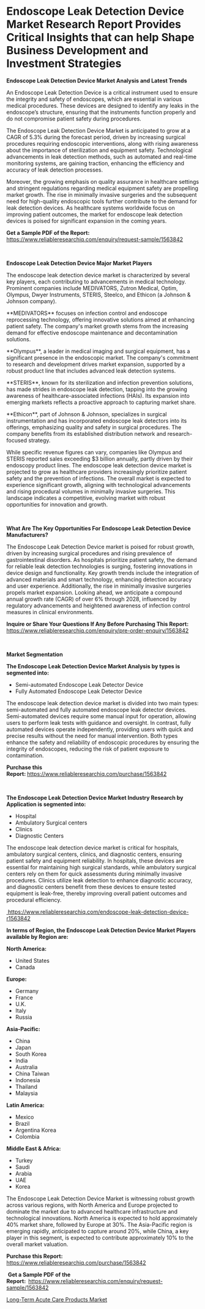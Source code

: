 <p><h1>Endoscope Leak Detection Device Market Research Report Provides Critical Insights that can help Shape Business Development and Investment Strategies</h1></p><p><strong>Endoscope Leak Detection Device Market Analysis and Latest Trends</strong></p>
<p><p>An Endoscope Leak Detection Device is a critical instrument used to ensure the integrity and safety of endoscopes, which are essential in various medical procedures. These devices are designed to identify any leaks in the endoscope’s structure, ensuring that the instruments function properly and do not compromise patient safety during procedures.</p><p>The Endoscope Leak Detection Device Market is anticipated to grow at a CAGR of 5.3% during the forecast period, driven by increasing surgical procedures requiring endoscopic interventions, along with rising awareness about the importance of sterilization and equipment safety. Technological advancements in leak detection methods, such as automated and real-time monitoring systems, are gaining traction, enhancing the efficiency and accuracy of leak detection processes.</p><p>Moreover, the growing emphasis on quality assurance in healthcare settings and stringent regulations regarding medical equipment safety are propelling market growth. The rise in minimally invasive surgeries and the subsequent need for high-quality endoscopic tools further contribute to the demand for leak detection devices. As healthcare systems worldwide focus on improving patient outcomes, the market for endoscope leak detection devices is poised for significant expansion in the coming years.</p></p>
<p><strong>Get a Sample PDF of the Report:&nbsp;</strong> <a href="https://www.reliableresearchiq.com/enquiry/request-sample/1563842?utm_campaign=2802&utm_medium=2&utm_source=Github&utm_content=ia&utm_term=04032025&utm_id=endoscope-leak-detection-device">https://www.reliableresearchiq.com/enquiry/request-sample/1563842</a></p>
<p>&nbsp;</p>
<p><strong>Endoscope Leak Detection Device Major Market Players</strong></p>
<p><p>The endoscope leak detection device market is characterized by several key players, each contributing to advancements in medical technology. Prominent companies include MEDIVATORS, Zutron Medical, Optim, Olympus, Dwyer Instruments, STERIS, Steelco, and Ethicon (a Johnson & Johnson company). </p><p>**MEDIVATORS** focuses on infection control and endoscope reprocessing technology, offering innovative solutions aimed at enhancing patient safety. The company's market growth stems from the increasing demand for effective endoscope maintenance and decontamination solutions.</p><p>**Olympus**, a leader in medical imaging and surgical equipment, has a significant presence in the endoscopic market. The company's commitment to research and development drives market expansion, supported by a robust product line that includes advanced leak detection systems.</p><p>**STERIS**, known for its sterilization and infection prevention solutions, has made strides in endoscope leak detection, tapping into the growing awareness of healthcare-associated infections (HAIs). Its expansion into emerging markets reflects a proactive approach to capturing market share.</p><p>**Ethicon**, part of Johnson & Johnson, specializes in surgical instrumentation and has incorporated endoscope leak detectors into its offerings, emphasizing quality and safety in surgical procedures. The company benefits from its established distribution network and research-focused strategy.</p><p>While specific revenue figures can vary, companies like Olympus and STERIS reported sales exceeding $3 billion annually, partly driven by their endoscopy product lines. The endoscope leak detection device market is projected to grow as healthcare providers increasingly prioritize patient safety and the prevention of infections. The overall market is expected to experience significant growth, aligning with technological advancements and rising procedural volumes in minimally invasive surgeries. This landscape indicates a competitive, evolving market with robust opportunities for innovation and growth.</p></p>
<p>&nbsp;</p>
<p><strong>What Are The Key Opportunities For Endoscope Leak Detection Device Manufacturers?</strong></p>
<p><p>The Endoscope Leak Detection Device market is poised for robust growth, driven by increasing surgical procedures and rising prevalence of gastrointestinal disorders. As hospitals prioritize patient safety, the demand for reliable leak detection technologies is surging, fostering innovations in device design and functionality. Key growth trends include the integration of advanced materials and smart technology, enhancing detection accuracy and user experience. Additionally, the rise in minimally invasive surgeries propels market expansion. Looking ahead, we anticipate a compound annual growth rate (CAGR) of over 6% through 2028, influenced by regulatory advancements and heightened awareness of infection control measures in clinical environments.</p></p>
<p><strong>Inquire or Share Your Questions If Any Before Purchasing This Report:</strong> <a href="https://www.reliableresearchiq.com/enquiry/pre-order-enquiry/1563842?utm_campaign=2802&utm_medium=2&utm_source=Github&utm_content=ia&utm_term=04032025&utm_id=endoscope-leak-detection-device">https://www.reliableresearchiq.com/enquiry/pre-order-enquiry/1563842</a></p>
<p>&nbsp;</p>
<p><strong>Market Segmentation</strong></p>
<p><strong>The Endoscope Leak Detection Device Market Analysis by types is segmented into:</strong></p>
<p><ul><li>Semi-automated Endoscope Leak Detector Device</li><li>Fully Automated Endoscope Leak Detector Device</li></ul></p>
<p><p>The endoscope leak detection device market is divided into two main types: semi-automated and fully automated endoscope leak detector devices. Semi-automated devices require some manual input for operation, allowing users to perform leak tests with guidance and oversight. In contrast, fully automated devices operate independently, providing users with quick and precise results without the need for manual intervention. Both types enhance the safety and reliability of endoscopic procedures by ensuring the integrity of endoscopes, reducing the risk of patient exposure to contamination.</p></p>
<p><strong>Purchase this Report:&nbsp;</strong><a href="https://www.reliableresearchiq.com/purchase/1563842?utm_campaign=2802&utm_medium=2&utm_source=Github&utm_content=ia&utm_term=04032025&utm_id=endoscope-leak-detection-device">https://www.reliableresearchiq.com/purchase/1563842</a></p>
<p>&nbsp;</p>
<p><strong>The Endoscope Leak Detection Device Market Industry Research by Application is segmented into:</strong></p>
<p><ul><li>Hospital</li><li>Ambulatory Surgical centers</li><li>Clinics</li><li>Diagnostic Centers</li></ul></p>
<p><p>The endoscope leak detection device market is critical for hospitals, ambulatory surgical centers, clinics, and diagnostic centers, ensuring patient safety and equipment reliability. In hospitals, these devices are essential for maintaining high surgical standards, while ambulatory surgical centers rely on them for quick assessments during minimally invasive procedures. Clinics utilize leak detection to enhance diagnostic accuracy, and diagnostic centers benefit from these devices to ensure tested equipment is leak-free, thereby improving overall patient outcomes and procedural efficiency.</p></p>
<p><a href="https://www.reliableresearchiq.com/endoscope-leak-detection-device-r1563842?utm_campaign=2802&utm_medium=2&utm_source=Github&utm_content=ia&utm_term=04032025&utm_id=endoscope-leak-detection-device">&nbsp;https://www.reliableresearchiq.com/endoscope-leak-detection-device-r1563842</a></p>
<p><strong>In terms of Region, the Endoscope Leak Detection Device Market Players available by Region are:</strong></p>
<p>
    <p> <strong> North America: </strong>
        <ul>
            <li>United States</li>
            <li>Canada</li>
        </ul>
        </p> 
    <p> <strong> Europe: </strong>
        <ul>
            <li>Germany</li>
            <li>France</li>
            <li>U.K.</li>
            <li>Italy</li>
            <li>Russia</li>
        </ul>
        </p> 
    <p> <strong> Asia-Pacific: </strong>
        <ul>
            <li>China</li>
            <li>Japan</li>
            <li>South Korea</li>
            <li>India</li>
            <li>Australia</li>
            <li>China Taiwan</li>
            <li>Indonesia</li>
            <li>Thailand</li>
            <li>Malaysia</li>
        </ul>
        </p> 
    <p> <strong> Latin America: </strong>
        <ul>
            <li>Mexico</li>
            <li>Brazil</li>
            <li>Argentina Korea</li>
            <li>Colombia</li>
        </ul>
        </p> 
    <p> <strong> Middle East & Africa: </strong>
        <ul>
            <li>Turkey</li>
            <li>Saudi</li>
            <li>Arabia</li>
            <li>UAE</li>
            <li>Korea</li>
        </ul>
    </p>
    </p>
<p><p>The Endoscope Leak Detection Device Market is witnessing robust growth across various regions, with North America and Europe projected to dominate the market due to advanced healthcare infrastructure and technological innovations. North America is expected to hold approximately 40% market share, followed by Europe at 30%. The Asia-Pacific region is emerging rapidly, anticipated to capture around 20%, while China, a key player in this segment, is expected to contribute approximately 10% to the overall market valuation. </p></p>
<p><strong>Purchase this Report: </strong><a href="https://www.reliableresearchiq.com/purchase/1563842?utm_campaign=2802&utm_medium=2&utm_source=Github&utm_content=ia&utm_term=04032025&utm_id=endoscope-leak-detection-device">https://www.reliableresearchiq.com/purchase/1563842</a></p>
<p>&nbsp;<strong>Get a Sample PDF of the Report:&nbsp;&nbsp;</strong><a href="https://www.reliableresearchiq.com/enquiry/request-sample/1563842?utm_campaign=2802&utm_medium=2&utm_source=Github&utm_content=ia&utm_term=04032025&utm_id=endoscope-leak-detection-device">https://www.reliableresearchiq.com/enquiry/request-sample/1563842</a></p>
<p><strong></strong></p>
<p><p><a href="https://github.com/darenph8er/Market-Research-Report-List-1/blob/main/long-term-acute-care-products-market.md?utm_campaign=2802&utm_medium=2&utm_source=Github&utm_content=ia&utm_term=04032025&utm_id=endoscope-leak-detection-device">Long-Term Acute Care Products Market</a></p></p>